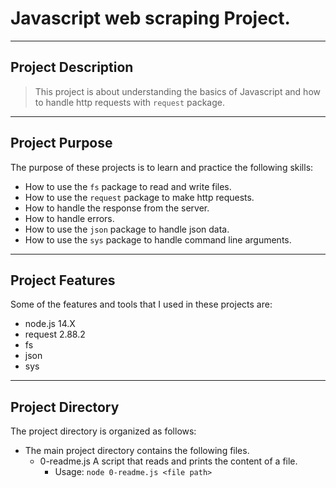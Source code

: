 # Javascript web scraping Project. 

----------------------------
## Project Description

> This project is about understanding the basics of Javascript and how to handle http requests with `request` package.
----------------------------
## Project Purpose

The purpose of these projects is to learn and practice the following skills:

- How to use the `fs` package to read and write files.
- How to use the `request` package to make http requests.
- How to handle the response from the server.
- How to handle errors.
- How to use the `json` package to handle json data.
- How to use the `sys` package to handle command line arguments.

----------------------------

## Project Features

Some of the features and tools that I used in these projects are:

- node.js 14.X
- request 2.88.2
- fs
- json
- sys

----------------------------
## Project Directory

The project directory is organized as follows:
- The main project directory contains the following files.
    - 0-readme.js
        A script that reads and prints the content of a file.
        - Usage: `node 0-readme.js <file path>`
